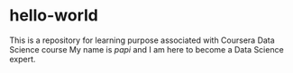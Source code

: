 # hello-world
This is a repository for learning purpose associated with Coursera Data Science course 
My name is *papi* and I am here to become a Data Science expert. 
